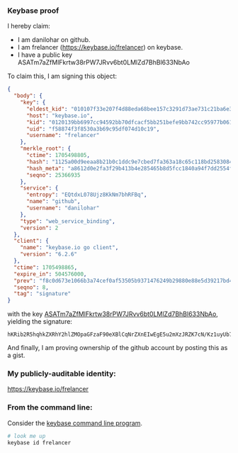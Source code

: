 ### Keybase proof

I hereby claim:

  * I am danilohar on github.
  * I am frelancer (https://keybase.io/frelancer) on keybase.
  * I have a public key ASATm7aZfMlFkrtw38rPW7JRvv6bt0LMlZd7BhBl633NbAo

To claim this, I am signing this object:

```json
{
  "body": {
    "key": {
      "eldest_kid": "010107f33e207f4d88eda68bee157c3291d73ae731c21ba6e351668cda07e920337c0a",
      "host": "keybase.io",
      "kid": "0120139bb6997cc94592bb70dfcacf5bb251befe9bb742cc95977b061065eb7dcd6c0a",
      "uid": "f58874f3f8530a3b69c95df074d10c19",
      "username": "frelancer"
    },
    "merkle_root": {
      "ctime": 1705498805,
      "hash": "1125a00d9eeaa8b21b0c1ddc9e7cbed7fa363a18c65c118bd25830845613ce1530d452e7fa921ebc88fc4f894d3ae37f838dfc9f4fb45a8a8b50e39b8cfdcd5c",
      "hash_meta": "a8612d0e2fa3f29b413b4e285465b8d5fcc1840a94f7dd2554f110b3a6b43b5f",
      "seqno": 25366935
    },
    "service": {
      "entropy": "EQtdxL078Ujz8KkNm7bhRFBq",
      "name": "github",
      "username": "danilohar"
    },
    "type": "web_service_binding",
    "version": 2
  },
  "client": {
    "name": "keybase.io go client",
    "version": "6.2.6"
  },
  "ctime": 1705498865,
  "expire_in": 504576000,
  "prev": "f8c0d673e1066b3a74cef0af53505b9371476249b29880e88e5d39217bd4236e",
  "seqno": 8,
  "tag": "signature"
}
```

with the key [ASATm7aZfMlFkrtw38rPW7JRvv6bt0LMlZd7BhBl633NbAo](https://keybase.io/frelancer), yielding the signature:

```
hKRib2R5hqhkZXRhY2hlZMOpaGFzaF90eXBlCqNrZXnEIwEgE5u2mXzJRZK7cN/Kz1uyUb7+m7dCzJWXewYQZet9zWwKp3BheWxvYWTESpcCCMQg+MDWc+EGazp0zvCvU1Bbk3FHYkmymIDojl05IXvUI27EIOShofeKaPG6iz0PjnJF7WeUiOfGpdSO3E0ixko21mooAgHCo3NpZ8RAX+iF6xdW+XtVS290XGXczygvUzmoWP5zMGFn7px3Uq9wU98hMqRlA9HUKg2XzViKluIDwXOLqd1UVtLmO5OBBahzaWdfdHlwZSCkaGFzaIKkdHlwZQildmFsdWXEIJko0y3Q6rUG/lwojCUyezs4gI4T/N3D4+RpZuD/T4wlo3RhZ80CAqd2ZXJzaW9uAQ==

```

And finally, I am proving ownership of the github account by posting this as a gist.

### My publicly-auditable identity:

https://keybase.io/frelancer

### From the command line:

Consider the [keybase command line program](https://keybase.io/download).

```bash
# look me up
keybase id frelancer
```
